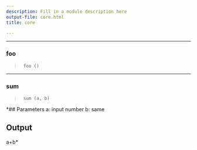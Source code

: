```yaml
---
description: Fill in a module description here
output-file: core.html
title: core

---
```




<!-- WARNING: THIS FILE WAS AUTOGENERATED! DO NOT EDIT! -->

---

### foo

>      foo ()


---

### sum

>      sum (a, b)

*## Parameters
a: input number
b: same

## Output
a+b*


